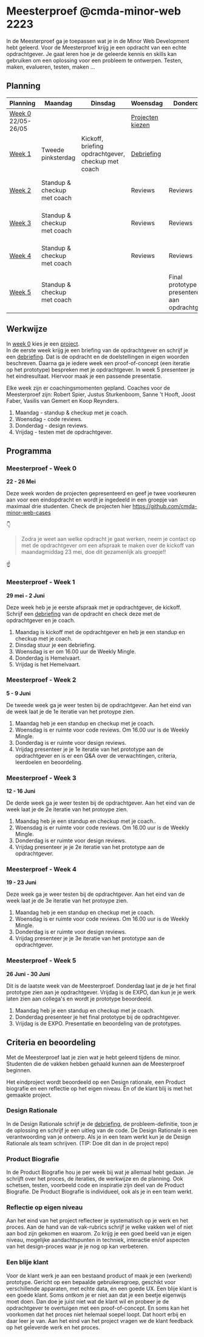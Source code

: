 # Meesterproef @cmda-minor-web 2223

In de Meesterproef ga je toepassen wat je in de Minor Web Development hebt geleerd.
Voor de Meesterproef krijg je een opdracht van een echte opdrachtgever.
Je gaat leren hoe je de geleerde kennis en skills kan gebruiken om een oplossing voor een probleem te ontwerpen. Testen, maken, evalueren, testen, maken ...

<!-- Je kan kiezen uit verschillende projecten. Hier ga je 5 weken aan werken.  Voor de Meesterproef geef je met een eerste, tweede keuze en derde keuze aan welk project je graag wil doen. Daarna wordt door de coaches een indeling gemaakt. -->

## Planning

| Planning | Maandag | Dinsdag | Woensdag | Donderdag | Vrijdag |
|---|---|---|---|---|---|
| [Week 0][Week 0]  22/05-26/05 |  |  | [Projecten kiezen][Cases]  |  |  Contact opnemen met opdrachtgever |
| [Week 1][Week 1] | Tweede pinksterdag | Kickoff, briefing opdrachtgever, checkup met coach | [Debriefing](Debriefing.md) |  | Iteratie 1 presenteren aan opdrachtgever |
| [Week 2][Week 2] | Standup & checkup met coach |  | Reviews | Reviews |  Iteratie 2 presenteren aan opdrachtgever |
| [Week 3][Week 3] | Standup & checkup met coach |  | Reviews | Reviews |  Iteratie 3 presenteren aan opdrachtgever |
| [Week 4][Week 4] | Standup & checkup met coach |  | Reviews | Reviews |  Iteratie 4 presenteren aan opdrachtgever |
| [Week 5][Week 5] | Standup & checkup met coach |  |  | Final prototype presenteren aan opdrachtgever  | EXPO |

## Werkwijze
In [week 0][Week 0] kies je een [project][Cases].  
In de eerste week krijg je een briefing van de opdrachtgever en schrijf je een [debriefing](Debriefing.md).
Dat is de opdracht en de doelstellingen in eigen woorden beschreven.
Daarna ga je iedere week een proof-of-concept (een iteratie op het prototype) bespreken met je opdrachtgever.
In week 5 presenteer je het eindresultaat.
Hiervoor maak je een passende presentatie.

Elke week zijn er coachingsmomenten gepland.
Coaches voor de Meesterproef zijn: Robert Spier, Justus Sturkenboom, Sanne 't Hooft, Joost Faber, Vasilis van Gemert en Koop Reynders.

1. Maandag - standup & checkup met je coach.
2. Woensdag - code reviews.
3. Donderdag - design reviews.
4. Vrijdag - testen met de opdrachtgever.

## Programma

### Meesterproef - Week 0
**22 - 26 Mei**

Deze week worden de projecten gepresenteerd en geef je twee voorkeuren aan voor een eindopdracht en wordt je ingedeeld in een groepje van maximaal drie studenten. Check de projecten hier https://github.com/cmda-minor-web-cases

👇
> Zodra je weet aan welke opdracht je gaat werken, neem je contact op met de opdrachtgever om een afspraak te maken over de kickoff van maandagmiddag 23 mei, doe dit gezamenlijk als groepje!!   
 
☝️

### Meesterproef - Week 1
**29 mei - 2 Juni**

Deze week heb je je eerste afspraak met je opdrachtgever, de kickoff.
Schrijf een [debriefing](Debriefing.md) van de opdracht en check deze met de opdrachtgever en je coach.

1. Maandag is kickoff met de opdrachtgever en heb je een standup en checkup met je coach.
2. Dinsdag stuur je een debriefing.
3. Woensdag is er om 16.00 uur de Weekly Mingle.
4. Donderdag is Hemelvaart.
4. Vrijdag is het Hemelvaart.

### Meesterproef - Week 2
**5 - 9 Juni**

De tweede week ga je weer testen bij de opdrachtgever. Aan het eind van de week laat je de 1e iteratie van het protoype zien.

1. Maandag heb je een standup en checkup met je coach.
2. Woensdag is er ruimte voor code reviews. Om 16.00 uur is de Weekly Mingle.
3. Donderdag is er ruimte voor design reviews.
4. Vrijdag presenteer je je 1e iteratie van het prototype aan de opdrachtgever en is er een Q&A over de verwachtingen, criteria, leerdoelen en beoordeling.

### Meesterproef - Week 3
**12 - 16 Juni**

De derde week ga je weer testen bij de opdrachtgever. Aan het eind van de week laat je de 2e iteratie van het protoype zien.

1. Maandag heb je een standup en checkup met je coach..
2. Woensdag is er ruimte voor code reviews. Om 16.00 uur is de Weekly Mingle.
3. Donderdag is er ruimte voor design reviews.
4. Vrijdag presenteer je je 2e iteratie van het prototype aan de opdrachtgever.

### Meesterproef - Week 4
**19 - 23 Juni**

Deze week ga je weer testen bij de opdrachtgever. Aan het eind van de week laat je de 3e iteratie van het protoype zien.

1. Maandag heb je een standup en checkup met je coach.
2. Woensdag is er ruimte voor code reviews. Om 16.00 uur is de Weekly Mingle.
3. Donderdag is er ruimte voor design reviews.
4. Vrijdag presenteer je je 3e iteratie van het prototype aan de opdrachtgever.

### Meesterproef - Week 5
**26 Juni - 30 Juni**

Dit is de laatste week van de Meesterproef. Donderdag laat je de je het final prototype zien aan je opdrachtgever. Vrijdag is de EXPO, dan kun je je werk laten zien aan collega's en wordt je prototype beoordeeld.

1. Maandag heb je een standup en checkup met je coach.
2. Donderdag presenteer je het final prototype bij de opdrachtgever.
3. Vrijdag is de EXPO. Presentatie en beoordeling van de prototypes.

## Criteria en beoordeling

Met de Meesterproef laat je zien wat je hebt geleerd tijdens de minor.
Studenten die de vakken hebben gehaald kunnen aan de Meesterproef beginnen.

Het eindproject wordt beoordeeld op een Design rationale, een Product biografie en een reflectie op het eigen niveau.
Én of de klant blij is met het gemaakte project.

### Design Rationale
In de Design Rationale schrijf je de [debriefing](Debriefing.md), de probleem-definitie, toon je de oplossing en schrijf je een uitleg van de code. De Design Rationale is een verantwoording van je ontwerp. Als je in een team werkt kun je de Design Rationale als team schrijven. (TIP: Doe dit dan in de project repo)

### Product Biografie
In de Product Biografie hou je per week bij wat je allemaal hebt gedaan.
Je schrijft over het proces, de iteraties, de werkwijze en de planning.
Ook schetsen, testen, voorbeeld code en inspiratie zijn deel van de Product Biografie.
De Product Biografie is individueel, ook als je in een team werkt. 

### Reflectie op eigen niveau
Aan het eind van het project reflecteer je systematisch op je werk en het proces.
Aan de hand van de vak-rubrics schrijf je welke vakken wel of niet aan bod zijn gekomen en waarom. 
Zo krijg je een goed beeld van je eigen niveau, mogelijke aandachtspunten in techniek, interactie en/of aspecten van het design-proces waar je je nog op kan verbeteren.

### Een blije klant
Voor de klant werk je aan een bestaand product of maak je een (werkend) prototype. Gericht op een bepaalde gebruikersgroep, geschikt voor verschillende apparaten, met echte data, én een goede UX. 
Een blije klant is een goede klant.
Soms ontkom je er niet aan dat je een beetje eigenwijs moet doen.
Dan doe je juist niet wat de klant wil en probeer je de opdrachtgever te overtuigen met een proof-of-concept.
En soms kan het voorkomen dat het proces niet helemaal soepel loopt.
Dat hoort erbij en daar leer je van.
Aan het eind van het project vragen we de klant feedback op het geleverde werk en het proces.

<!-- references -->
[Cases]:https://github.com/cmda-minor-web-cases
[Week 0]:https://github.com/cmda-minor-web/meesterproef-2223/blob/master/README.md#meesterproef---week-0
[Week 1]:https://github.com/cmda-minor-web/meesterproef-2223/blob/master/README.md#meesterproef---week-1
[Week 2]:https://github.com/cmda-minor-web/meesterproef-2223/blob/master/README.md#meesterproef---week-2
[Week 3]:https://github.com/cmda-minor-web/meesterproef-2223/blob/master/README.md#meesterproef---week-3
[Week 4]:https://github.com/cmda-minor-web/meesterproef-2223/blob/master/README.md#meesterproef---week-4
[Week 5]:https://github.com/cmda-minor-web/meesterproef-2223/blob/master/README.md#meesterproef---week-5

<!-- Add a link to your live demo in Github Pages 🌐-->

<!-- ☝️ replace this description with a description of your own work -->

<!-- replace the code in the /docs folder with your own, so you can showcase your work with GitHub Pages 🌍 -->

<!-- Add a nice poster image here at the end of the week, showing off your shiny frontend 📸 -->

<!-- Maybe a table of contents here? 📚 -->

<!-- How about a section that describes how to install this project? 🤓 -->

<!-- ...but how does one use this project? What are its features 🤔 -->

<!-- Maybe a checklist of done stuff and stuff still on your wishlist? ✅ -->

<!-- How about a license here? 📜 (or is it a licence?) 🤷 -->
